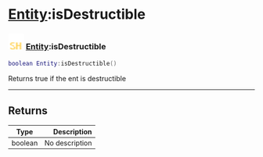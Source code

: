 # [Entity](../entity/README.md):isDestructible

### <img src="../../.gitbook/assets/shared.png" width="32" height="32" /> [Entity](../entity/README.md):isDestructible

```lua
boolean Entity:isDestructible()
```

Returns true if the ent is destructible<br>

-----------------
## Returns

| Type   | Description |
| ------ | ----------: |
| boolean | No description |
